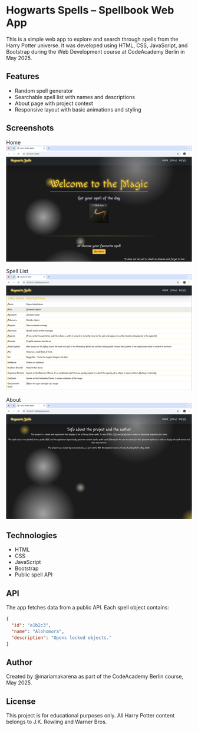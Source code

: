 # Hogwarts Spells – Spellbook Web App

This is a simple web app to explore and search through spells from the Harry Potter universe. It was developed using HTML, CSS, JavaScript, and Bootstrap during the Web Development course at CodeAcademy Berlin in May 2025.

## Features

- Random spell generator
- Searchable spell list with names and descriptions
- About page with project context
- Responsive layout with basic animations and styling

## Screenshots

Home  
![Home](./images/home.png)

Spell List  
![Spells](./images/spells.png)

About  
![About](./images/extras.png)

## Technologies

- HTML  
- CSS  
- JavaScript  
- Bootstrap  
- Public spell API


## API

The app fetches data from a public API. Each spell object contains:

```json
{
  "id": "a1b2c3",
  "name": "Alohomora",
  "description": "Opens locked objects."
}
```

## Author

Created by @mariamakarena as part of the CodeAcademy Berlin course, May 2025.

## License

This project is for educational purposes only. All Harry Potter content belongs to J.K. Rowling and Warner Bros.

